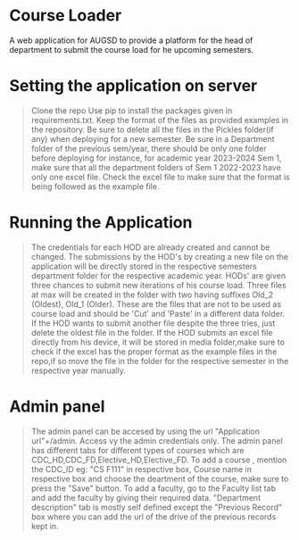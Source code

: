 # Course Loader
A web application for AUGSD to provide a platform for the head of department to submit the course load for he upcoming semesters.

# Setting the application on server
>Clone the repo
>Use pip to install the packages given in requirements.txt.
>Keep the format of the files as provided examples in the repository.
>Be sure to delete all the files in the Pickles folder(if any) when deploying for a new semester.
>Be sure in a Department folder of the previous sem/year, there should be only one folder before deploying for instance, for academic year 2023-2024 Sem 1, make sure that all the department folders of Sem 1 2022-2023 have only one excel file.
>Check the excel file to make sure that the format is being followed as the example file.

# Running the Application
> The credentials for each HOD are already created and cannot be changed.
>The submissions by the HOD's by creating a new file on the application will be directly stored in the respective semesters department folder for the respective academic year.
>HODs' are given three chances to submit new iterations of his course load.
>Three files at max will be created in the folder with two having suffixes Old_2 (Oldest), Old_1 (Older). These are the files that are not to be used as course load and should be 'Cut' and 'Paste' in a different data folder.
>If the HOD wants to submit another file despite the three tries, just delete the oldest file in the folder.
>If the HOD submits an excel file directly from his device, it will be stored in media folder,make sure to check if the excel has the proper format as the example files in the repo,if so move the file in the folder for the respective semester in the respective year manually.

# Admin panel
>The admin panel can be accesed by using the url "Application url"+/admin.
>Access vy the admin credentials only.
>The admin panel has different tabs for different types of courses which are CDC_HD,CDC_FD,Elective_HD,Elective_FD.
>To add a course , mention the CDC_ID eg: "CS F111" in respective box, Course name in respective box and  choose the deartment of the course, make sure to press the "Save" button.
>To add a faculty, go to the Faculty list tab and add the faculty by giving their required data.
>"Department description" tab  is mostly self defined except the "Previous Record" box where you can add the url of the drive of the previous records kept in. 
